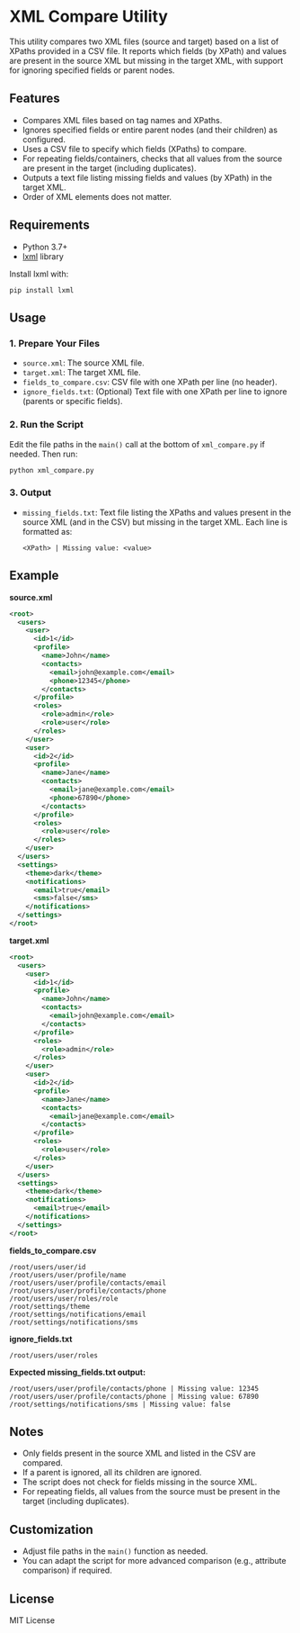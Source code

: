 # XML Compare Utility

This utility compares two XML files (source and target) based on a list of XPaths provided in a CSV file. It reports which fields (by XPath) and values are present in the source XML but missing in the target XML, with support for ignoring specified fields or parent nodes.

## Features
- Compares XML files based on tag names and XPaths.
- Ignores specified fields or entire parent nodes (and their children) as configured.
- Uses a CSV file to specify which fields (XPaths) to compare.
- For repeating fields/containers, checks that all values from the source are present in the target (including duplicates).
- Outputs a text file listing missing fields and values (by XPath) in the target XML.
- Order of XML elements does not matter.

## Requirements
- Python 3.7+
- [lxml](https://lxml.de/) library

Install lxml with:
```
pip install lxml
```

## Usage

### 1. Prepare Your Files
- `source.xml`: The source XML file.
- `target.xml`: The target XML file.
- `fields_to_compare.csv`: CSV file with one XPath per line (no header).
- `ignore_fields.txt`: (Optional) Text file with one XPath per line to ignore (parents or specific fields).

### 2. Run the Script
Edit the file paths in the `main()` call at the bottom of `xml_compare.py` if needed. Then run:
```
python xml_compare.py
```

### 3. Output
- `missing_fields.txt`: Text file listing the XPaths and values present in the source XML (and in the CSV) but missing in the target XML. Each line is formatted as:
  ```
  <XPath> | Missing value: <value>
  ```

## Example
**source.xml**
```xml
<root>
  <users>
    <user>
      <id>1</id>
      <profile>
        <name>John</name>
        <contacts>
          <email>john@example.com</email>
          <phone>12345</phone>
        </contacts>
      </profile>
      <roles>
        <role>admin</role>
        <role>user</role>
      </roles>
    </user>
    <user>
      <id>2</id>
      <profile>
        <name>Jane</name>
        <contacts>
          <email>jane@example.com</email>
          <phone>67890</phone>
        </contacts>
      </profile>
      <roles>
        <role>user</role>
      </roles>
    </user>
  </users>
  <settings>
    <theme>dark</theme>
    <notifications>
      <email>true</email>
      <sms>false</sms>
    </notifications>
  </settings>
</root>
```

**target.xml**
```xml
<root>
  <users>
    <user>
      <id>1</id>
      <profile>
        <name>John</name>
        <contacts>
          <email>john@example.com</email>
        </contacts>
      </profile>
      <roles>
        <role>admin</role>
      </roles>
    </user>
    <user>
      <id>2</id>
      <profile>
        <name>Jane</name>
        <contacts>
          <email>jane@example.com</email>
        </contacts>
      </profile>
      <roles>
        <role>user</role>
      </roles>
    </user>
  </users>
  <settings>
    <theme>dark</theme>
    <notifications>
      <email>true</email>
    </notifications>
  </settings>
</root>
```

**fields_to_compare.csv**
```
/root/users/user/id
/root/users/user/profile/name
/root/users/user/profile/contacts/email
/root/users/user/profile/contacts/phone
/root/users/user/roles/role
/root/settings/theme
/root/settings/notifications/email
/root/settings/notifications/sms
```

**ignore_fields.txt**
```
/root/users/user/roles
```

**Expected missing_fields.txt output:**
```
/root/users/user/profile/contacts/phone | Missing value: 12345
/root/users/user/profile/contacts/phone | Missing value: 67890
/root/settings/notifications/sms | Missing value: false
```

## Notes
- Only fields present in the source XML and listed in the CSV are compared.
- If a parent is ignored, all its children are ignored.
- The script does not check for fields missing in the source XML.
- For repeating fields, all values from the source must be present in the target (including duplicates).

## Customization
- Adjust file paths in the `main()` function as needed.
- You can adapt the script for more advanced comparison (e.g., attribute comparison) if required.

## License
MIT License
